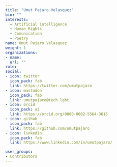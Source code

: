 ```yaml
---
title: "Umut Pajaro Velasquez"
bio: ""
interests:
  - Artificial intelligence
  - Human Rights
  - Comunication
  - Poetry
name: Umut Pajaro Velasquez
weight: 1
organizations:
- name: 
  url: ""
role:
social:
- icon: twitter
  icon_pack: fab
  link: https://twitter.com/umutpajaro
- icon: mastodon
  icon_pack: fab
  link: umutpajaro@tech.lgbt
- icon: orcid
  icon_pack: ai
  link: https://orcid.org/0000-0002-5564-3615
- icon: github
  icon_pack: fab
  link: https://github.com/umutpajaro
- icon: linkedin
  icon_pack: fab
  link: https://www.linkedin.com/in/umutpajaro/

user_groups:
- Contributors
---
```


